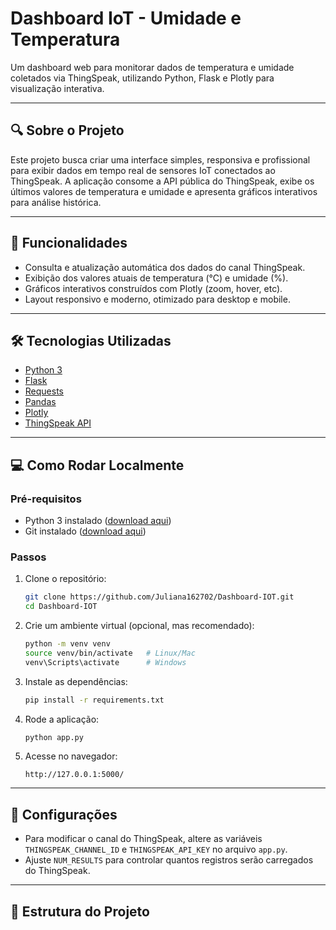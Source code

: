 # Dashboard IoT - Umidade e Temperatura

Um dashboard web para monitorar dados de temperatura e umidade coletados via ThingSpeak, utilizando Python, Flask e Plotly para visualização interativa.

---

## 🔍 Sobre o Projeto

Este projeto busca criar uma interface simples, responsiva e profissional para exibir dados em tempo real de sensores IoT conectados ao ThingSpeak. A aplicação consome a API pública do ThingSpeak, exibe os últimos valores de temperatura e umidade e apresenta gráficos interativos para análise histórica.

---

## 🚀 Funcionalidades

- Consulta e atualização automática dos dados do canal ThingSpeak.
- Exibição dos valores atuais de temperatura (°C) e umidade (%).
- Gráficos interativos construídos com Plotly (zoom, hover, etc).
- Layout responsivo e moderno, otimizado para desktop e mobile.

---

## 🛠 Tecnologias Utilizadas

- [Python 3](https://www.python.org/)
- [Flask](https://flask.palletsprojects.com/)
- [Requests](https://requests.readthedocs.io/)
- [Pandas](https://pandas.pydata.org/)
- [Plotly](https://plotly.com/python/)
- [ThingSpeak API](https://thingspeak.com/)

---

## 💻 Como Rodar Localmente

### Pré-requisitos

- Python 3 instalado ([download aqui](https://www.python.org/downloads/))
- Git instalado ([download aqui](https://git-scm.com/downloads))

### Passos

1. Clone o repositório:
    ```bash
    git clone https://github.com/Juliana162702/Dashboard-IOT.git
    cd Dashboard-IOT
    ```

2. Crie um ambiente virtual (opcional, mas recomendado):
    ```bash
    python -m venv venv
    source venv/bin/activate   # Linux/Mac
    venv\Scripts\activate      # Windows
    ```

3. Instale as dependências:
    ```bash
    pip install -r requirements.txt
    ```

4. Rode a aplicação:
    ```bash
    python app.py
    ```

5. Acesse no navegador:
    ```
    http://127.0.0.1:5000/
    ```

---

## 🔧 Configurações

- Para modificar o canal do ThingSpeak, altere as variáveis `THINGSPEAK_CHANNEL_ID` e `THINGSPEAK_API_KEY` no arquivo `app.py`.
- Ajuste `NUM_RESULTS` para controlar quantos registros serão carregados do ThingSpeak.

---

## 📁 Estrutura do Projeto

